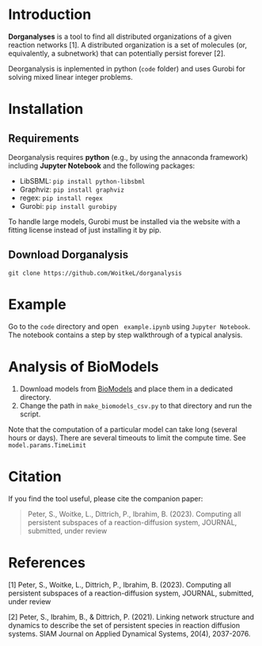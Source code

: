 # Introduction

**Dorganalyses** is a tool to find all distributed organizations of a given reaction networks [1]. A distributed organization is a 
set of molecules (or, equivalently, a subnetwork) that can potentially persist forever [2]. 

Deorganalysis is inplemented in python (`code` folder) and uses Gurobi for solving mixed linear integer problems.  

# Installation

## Requirements
Deorganalysis requires **python** (e.g., by using the annaconda framework) including **Jupyter Notebook** and the following packages: 
- LibSBML: `pip install python-libsbml`
- Graphviz: `pip install graphviz`
- regex: `pip install regex`
- Gurobi: `pip install gurobipy`

To handle large models, Gurobi must be installed via the website with a fitting license instead of just installing it by pip.

## Download Dorganalysis


`git clone https://github.com/WoitkeL/dorganalysis`




# Example

Go to the `code` directory and open ` example.ipynb` using `Jupyter Notebook`.  The notebook contains a step by step walkthrough of a typical analysis.

# Analysis of BioModels

1. Download models from [BioModels](https://www.ebi.ac.uk/biomodels/) and place them in a dedicated directory.
1. Change the path in `make_biomodels_csv.py` to that directory and run the script.

Note that the computation of a particular model can take long (several hours or days). There are several timeouts to limit the compute time. See `model.params.TimeLimit`

# Citation
If you find the tool useful, please cite the companion paper:

> Peter, S., Woitke, L., Dittrich, P., Ibrahim, B. (2023). Computing all persistent subspaces of a reaction-diffusion system, JOURNAL, submitted, under review


# References

[1] Peter, S., Woitke, L., Dittrich, P., Ibrahim, B. (2023). Computing all persistent subspaces of a reaction-diffusion system, JOURNAL, submitted, under review

[2] Peter, S., Ibrahim, B., & Dittrich, P. (2021). Linking network structure and dynamics to describe the set of persistent species in reaction diffusion systems. SIAM Journal on Applied Dynamical Systems, 20(4), 2037-2076.

